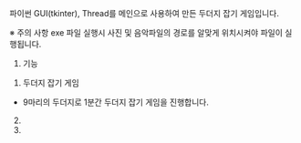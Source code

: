파이썬 GUI(tkinter), Thread를 메인으로 사용하여 만든 두더지 잡기 게임입니다.

※ 주의 사항
exe 파일 실행시 사진 및 음악파일의 경로를 알맞게 위치시켜야 파일이 실행됩니다.

1. 기능
1) 두더지 잡기 게임
- 9마리의 두더지로 1분간 두더지 잡기 게임을 진행합니다.

2)
3)
